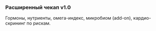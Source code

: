 ### Расширенный чекап v1.0
Гормоны, нутриенты, омега-индекс, микробиом (add-on), кардио-скрининг по рискам.
